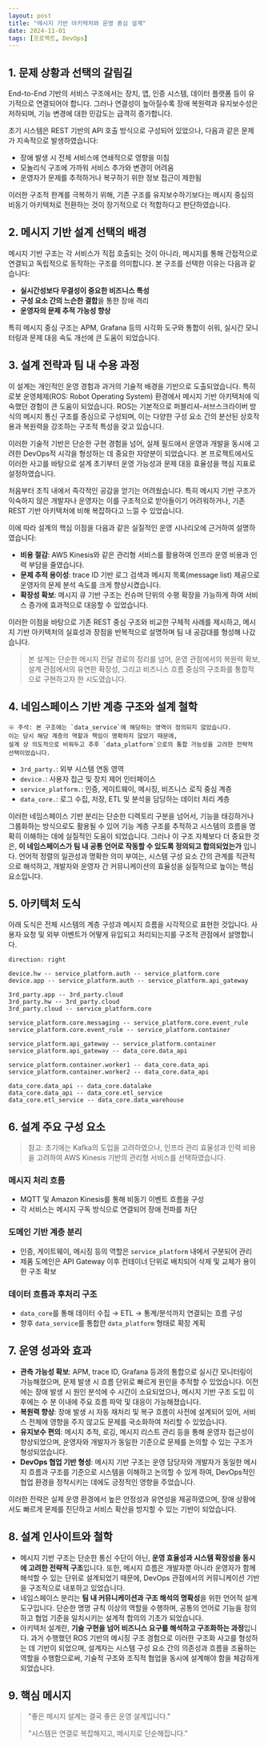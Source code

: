 ```yaml
---
layout: post
title: "메시지 기반 아키텍처와 운영 중심 설계"
date: 2024-11-01
tags: [프로젝트, DevOps]
---
```


## 1. 문제 상황과 선택의 갈림길

End-to-End 기반의 서비스 구조에서는 장치, 앱, 인증 시스템, 데이터 플랫폼 등이 유기적으로 연결되어야 합니다. 그러나 연결성이 높아질수록 장애 복원력과 유지보수성은 저하되며, 기능 변경에 대한 민감도는 급격히 증가합니다.

초기 시스템은 REST 기반의 API 호출 방식으로 구성되어 있었으나, 다음과 같은 문제가 지속적으로 발생하였습니다:

- 장애 발생 시 전체 서비스에 연쇄적으로 영향을 미침
- 모놀리식 구조에 가까워 서비스 추가와 변경이 어려움
- 운영자가 문제를 추적하거나 복구하기 위한 정보 접근이 제한됨

이러한 구조적 한계를 극복하기 위해, 기존 구조를 유지보수하기보다는 메시지 중심의 비동기 아키텍처로 전환하는 것이 장기적으로 더 적합하다고 판단하였습니다.

## 2. 메시지 기반 설계 선택의 배경

메시지 기반 구조는 각 서비스가 직접 호출되는 것이 아니라, 메시지를 통해 간접적으로 연결되고 독립적으로 동작하는 구조를 의미합니다. 본 구조를 선택한 이유는 다음과 같습니다:

- **실시간성보다 무결성이 중요한 비즈니스 특성**
- **구성 요소 간의 느슨한 결합**을 통한 장애 격리
- **운영자의 문제 추적 가능성 향상**

특히 메시지 중심 구조는 APM, Grafana 등의 시각화 도구와 통합이 쉬워, 실시간 모니터링과 문제 대응 속도 개선에 큰 도움이 되었습니다.

## 3. 설계 전략과 팀 내 수용 과정

이 설계는 개인적인 운영 경험과 과거의 기술적 배경을 기반으로 도출되었습니다. 특히 로봇 운영체제(ROS: Robot Operating System) 환경에서 메시지 기반 아키텍처에 익숙했던 경험이 큰 도움이 되었습니다. ROS는 기본적으로 퍼블리셔-서브스크라이버 방식의 메시지 통신 구조를 중심으로 구성되며, 이는 다양한 구성 요소 간의 분산된 상호작용과 복원력을 강조하는 구조적 특성을 갖고 있습니다.

이러한 기술적 기반은 단순한 구현 경험을 넘어, 실제 필드에서 운영과 개발을 동시에 고려한 DevOps적 시각을 형성하는 데 중요한 자양분이 되었습니다. 본 프로젝트에서도 이러한 사고를 바탕으로 설계 초기부터 운영 가능성과 문제 대응 효율성을 핵심 지표로 설정하였습니다.

처음부터 조직 내에서 즉각적인 공감을 얻기는 어려웠습니다. 특히 메시지 기반 구조가 익숙하지 않은 개발자나 운영자는 이를 구조적으로 받아들이기 어려워하거나, 기존 REST 기반 아키텍처에 비해 복잡하다고 느낄 수 있었습니다.

이에 따라 설계의 핵심 이점을 다음과 같은 실질적인 운영 시나리오에 근거하여 설명하였습니다:

- **비용 절감**: AWS Kinesis와 같은 관리형 서비스를 활용하여 인프라 운영 비용과 인력 부담을 줄였습니다.
- **문제 추적 용이성**: trace ID 기반 로그 검색과 메시지 목록(message list) 제공으로 운영자의 문제 분석 속도를 크게 향상시켰습니다.
- **확장성 확보**: 메시지 큐 기반 구조는 컨슈머 단위의 수평 확장을 가능하게 하여 서비스 증가에 효과적으로 대응할 수 있었습니다.

이러한 이점을 바탕으로 기존 REST 중심 구조와 비교한 구체적 사례를 제시하고, 메시지 기반 아키텍처의 실효성과 장점을 반복적으로 설명하며 팀 내 공감대를 형성해 나갔습니다.

> 본 설계는 단순한 메시지 전달 경로의 정리를 넘어,
운영 관점에서의 복원력 확보, 설계 관점에서의 유연한 확장성,
그리고 비즈니스 흐름 중심의 구조화를 통합적으로 구현하고자 한 시도였습니다.
> 

## 4. 네임스페이스 기반 계층 구조와 설계 철학

```plaintext
※ 주석: 본 구조에는 `data_service`에 해당하는 영역이 정의되지 않았습니다. 
이는 당시 해당 계층의 역할과 책임이 명확하지 않았기 때문에, 
설계 상 의도적으로 비워두고 추후 `data_platform`으로의 통합 가능성을 고려한 전략적 선택이었습니다.
```

- `3rd_party.`: 외부 시스템 연동 영역
- `device.`: 사용자 접근 및 장치 제어 인터페이스
- `service_platform.`: 인증, 게이트웨이, 메시징, 비즈니스 로직 중심 계층
- `data_core.`: 로그 수집, 저장, ETL 및 분석을 담당하는 데이터 처리 계층

이러한 네임스페이스 기반 분리는 단순한 디렉토리 구분을 넘어서, 기능을 태깅하거나 그룹화하는 방식으로도 활용될 수 있어 기능 계층 구조를 추적하고 시스템의 흐름을 명확히 이해하는 데에 실질적인 도움이 되었습니다. 그러나 이 구조 자체보다 더 중요한 것은, **이 네임스페이스가 팀 내 공통 언어로 작동할 수 있도록 정의되고 합의되었는가** 입니다. 언어적 정렬의 일관성과 명확한 의미 부여는, 시스템 구성 요소 간의 관계를 직관적으로 해석하고, 개발자와 운영자 간 커뮤니케이션의 효율성을 실질적으로 높이는 핵심 요소입니다.

## 5. 아키텍처 도식

아래 도식은 전체 시스템의 계층 구성과 메시지 흐름을 시각적으로 표현한 것입니다. 사용자 요청 및 외부 이벤트가 어떻게 유입되고 처리되는지를 구조적 관점에서 설명합니다.

```d2
direction: right

device.hw -- service_platform.auth -- service_platform.core
device.app -- service_platform.auth -- service_platform.api_gateway

3rd_party.app -- 3rd_party.cloud
3rd_party.hw -- 3rd_party.cloud
3rd_party.cloud -- service_platform.core

service_platform.core.messaging -- service_platform.core.event_rule
service_platform.core.event_rule -- service_platform.container

service_platform.api_gateway -- service_platform.container
service_platform.api_gateway -- data_core.data_api

service_platform.container.worker1 -- data_core.data_api
service_platform.container.worker2 -- data_core.data_api

data_core.data_api -- data_core.datalake
data_core.data_api -- data_core.etl_service
data_core.etl_service -- data_core.data_warehouse
```

## 6. 설계 주요 구성 요소

> 참고: 초기에는 Kafka의 도입을 고려하였으나, 인프라 관리 효율성과 인력 비용을 고려하여 AWS Kinesis 기반의 관리형 서비스를 선택하였습니다.
> 

### 메시지 처리 흐름

- MQTT 및 Amazon Kinesis를 통해 비동기 이벤트 흐름을 구성
- 각 서비스는 메시지 구독 방식으로 연결되어 장애 전파를 차단

### 도메인 기반 계층 분리

- 인증, 게이트웨이, 메시징 등의 역할은 `service_platform` 내에서 구분되어 관리
- 제품 도메인은 API Gateway 이후 컨테이너 단위로 배치되어 삭제 및 교체가 용이한 구조 확보

### 데이터 흐름과 후처리 구조

- `data_core`를 통해 데이터 수집 → ETL → 통계/분석까지 연결되는 흐름 구성
- 향후 `data_service`를 통합한 `data_platform` 형태로 확장 계획

## 7. 운영 성과와 효과

- **관측 가능성 확보**: APM, trace ID, Grafana 등과의 통합으로 실시간 모니터링이 가능해졌으며, 문제 발생 시 흐름 단위로 빠르게 원인을 추적할 수 있었습니다. 이전에는 장애 발생 시 원인 분석에 수 시간이 소요되었으나, 메시지 기반 구조 도입 이후에는 수 분 이내에 주요 흐름 파악 및 대응이 가능해졌습니다.
- **복원력 향상**: 장애 발생 시 자동 재처리 및 복구 흐름이 사전에 설계되어 있어, 서비스 전체에 영향을 주지 않고도 문제를 국소화하여 처리할 수 있었습니다.
- **유지보수 편의**: 메시지 추적, 로깅, 메시지 리스트 관리 등을 통해 운영자 접근성이 향상되었으며, 운영자와 개발자가 동일한 기준으로 문제를 논의할 수 있는 구조가 형성되었습니다.
- **DevOps 협업 기반 형성**: 메시지 기반 구조는 운영 담당자와 개발자가 동일한 메시지 흐름과 구조를 기준으로 시스템을 이해하고 논의할 수 있게 하여, DevOps적인 협업 환경을 정착시키는 데에도 긍정적인 영향을 주었습니다.

이러한 전략은 실제 운영 환경에서 높은 안정성과 유연성을 제공하였으며, 장애 상황에서도 빠르게 문제를 진단하고 서비스 확산을 방지할 수 있는 기반이 되었습니다.

## 8. 설계 인사이트와 철학

- 메시지 기반 구조는 단순한 통신 수단이 아닌, **운영 효율성과 시스템 확장성을 동시에 고려한 전략적 구조**입니다. 또한, 메시지 흐름은 개발자뿐 아니라 운영자가 함께 해석할 수 있는 단위로 설계되었기 때문에, DevOps 관점에서의 커뮤니케이션 기반을 구조적으로 내포하고 있었습니다.
- 네임스페이스 분리는 **팀 내 커뮤니케이션과 구조 해석의 명확성**을 위한 언어적 설계 도구입니다. 단순한 명명 규칙 이상의 역할을 수행하며, 공통의 언어로 기능을 정의하고 협업 기준을 일치시키는 설계적 합의의 기초가 되었습니다.
- 아키텍처 설계란, **기술 구현을 넘어 비즈니스 요구를 해석하고 구조화하는 과정**입니다. 과거 수행했던 ROS 기반의 메시징 구조 경험으로 이러한 구조화 사고를 형성하는 데 기반이 되었으며, 설계자는 시스템 구성 요소 간의 의존성과 흐름을 조율하는 역할을 수행함으로써, 기술적 구조와 조직적 협업을 동시에 설계해야 함을 체감하게 되었습니다.

## 9. 핵심 메시지

> "좋은 메시지 설계는 결국 좋은 운영 설계입니다."
> 
> 
> "시스템은 연결로 복잡해지고, 메시지로 단순해집니다."
>